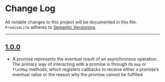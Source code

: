 # Change Log
All notable changes to this project will be documented in this file.
`PromiseLite` adheres to [Semantic Versioning](https://semver.org/).

---

## [1.0.0](https://github.com/frouo/promise-lite/releases/tag/1.0.0)

* A promise represents the eventual result of an asynchronous operation. The primary way of interacting with a promise is through its `map` or `flatMap` methods, which registers callbacks to receive either a promise’s eventual value or the reason why the promise cannot be fulfilled.
